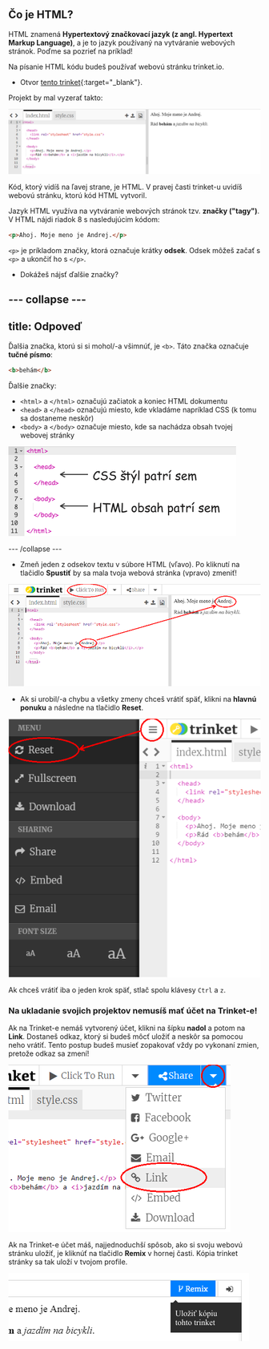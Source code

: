 ## Čo je HTML?

HTML znamená **Hypertextový značkovací jazyk (z angl. Hypertext Markup Language)**, a je to jazyk používaný na vytváranie webových stránok. Poďme sa pozrieť na príklad!

Na písanie HTML kódu budeš používať webovú stránku trinket.io.

+ Otvor [tento trinket](http://jumpto.cc/web-intro){:target="_blank"}.

Projekt by mal vyzerať takto:

![snímka obrazovky](images/birthday-starter.png)

Kód, ktorý vidíš na ľavej strane, je HTML. V pravej časti trinket-u uvidíš webovú stránku, ktorú kód HTML vytvoril.

Jazyk HTML využíva na vytváranie webových stránok tzv. **značky ("tagy")**. V HTML nájdi riadok 8 s nasledujúcim kódom:

```html
<p>Ahoj. Moje meno je Andrej.</p>
```

`<p>` je príkladom značky, ktorá označuje krátky **odsek**. Odsek môžeš začať s `<p>` a ukončiť ho s `</p>`.

+ Dokážeš nájsť ďalšie značky?

## \--- collapse \---

## title: Odpoveď

Ďalšia značka, ktorú si si mohol/-a všimnúť, je `<b>`. Táto značka označuje **tučné písmo**:

```html
<b>behám</b>
```

Ďalšie značky:

+ `<html>` a `</html>` označujú začiatok a koniec HTML dokumentu
+ `<head>` a `</head>` označujú miesto, kde vkladáme napríklad CSS (k tomu sa dostaneme neskôr)
+ `<body>` a `</body>` označuje miesto, kde sa nachádza obsah tvojej webovej stránky

![snímka obrazovky](images/birthday-head-body.png)

\--- /collapse \---

+ Zmeň jeden z odsekov textu v súbore HTML (vľavo). Po kliknutí na tlačidlo **Spustiť** by sa mala tvoja webová stránka (vpravo) zmeniť!

![snímka obrazovky](images/birthday-edit-html.png)

+ Ak si urobil/-a chybu a všetky zmeny chceš vrátiť späť, klikni na **hlavnú ponuku** a následne na tlačidlo **Reset**.

![snímka obrazovky](images/birthday-reset.png)

Ak chceš vrátiť iba o jeden krok späť, stlač spolu klávesy `Ctrl` a `z`.

### Na ukladanie svojich projektov nemusíš mať účet na Trinket-e!

Ak na Trinket-e nemáš vytvorený účet, klikni na šípku **nadol** a potom na **Link**. Dostaneš odkaz, ktorý si budeš môcť uložiť a neskôr sa pomocou neho vrátiť. Tento postup budeš musieť zopakovať vždy po vykonaní zmien, pretože odkaz sa zmení!

![snímka obrazovky](images/birthday-link.png)

Ak na Trinket-e účet máš, najjednoduchší spôsob, ako si svoju webovú stránku uložiť, je kliknúť na tlačidlo **Remix** v hornej časti. Kópia trinket stránky sa tak uloží v tvojom profile.

![snímka obrazovky](images/birthday-remix.png)